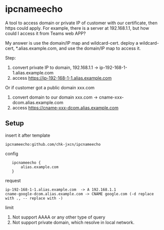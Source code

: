 # ipcnameecho

A tool to access domain or private IP of customer with our certificate, then https could apply.
For example, there is a server at 192.168.1.1, but how could I access it from Teams web APP?

My answer is use the domain/IP map and wildcard-cert.
deploy a wildcard-cert, *.alias.example.com, and use the domain/IP map to access it.

Step:
1. convert private IP to domain, 192.168.1.1 -> ip-192-168-1-1.alias.example.com
2. access https://ip-192-168-1-1.alias.example.com

Or if customer got a public domain xxx.com
1. convert domain to our domain xxx.com -> cname-xxx-dcom.alias.example.com
2. access https://cname-xxx-dcom.alias.example.com

## Setup

insert it after template
```
ipcnameecho:github.com/chk-jxcn/ipcnameecho
```

config
```
   ipcnameecho {
       alias.example.com
   }
```

request
```
ip-192-168-1-1.alias.example.com  -> A 192.168.1.1
cname-google-dcom.alias.example.com -> CNAME google.com (-d replace with ., -- replace with -)
```

limit
1. Not support AAAA or any other type of query
2. Not support private domain, which resolve in local network.
